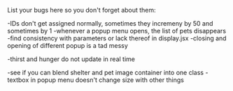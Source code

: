 List your bugs here so you don't forget about them:

-IDs don't get assigned normally, sometimes they incremeny by 50 and sometimes by 1
-whenever a popup menu opens, the list of pets disappears
-find consistency with parameters or lack thereof in display.jsx
-closing and opening of different popup is a tad messy

-thirst and hunger do not update in real time

-see if you can blend shelter and pet image container into one class
-textbox in popup menu doesn't change size with other things